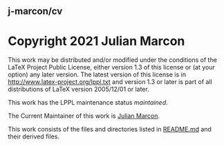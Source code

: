## j-marcon/cv
# Copyright 2021 Julian Marcon

This work may be distributed and/or modified under the conditions of the LaTeX Project Public License, either version 1.3 of this license or (at your option) any later version.
The latest version of this license is in http://www.latex-project.org/lppl.txt and version 1.3 or later is part of all distributions of LaTeX
version 2005/12/01 or later.

This work has the LPPL maintenance status *maintained*.

The Current Maintainer of this work is [Julian Marcon](https://github.com/j-marcon).

This work consists of the files and directories listed in [README.md](README.md) and their derived files.